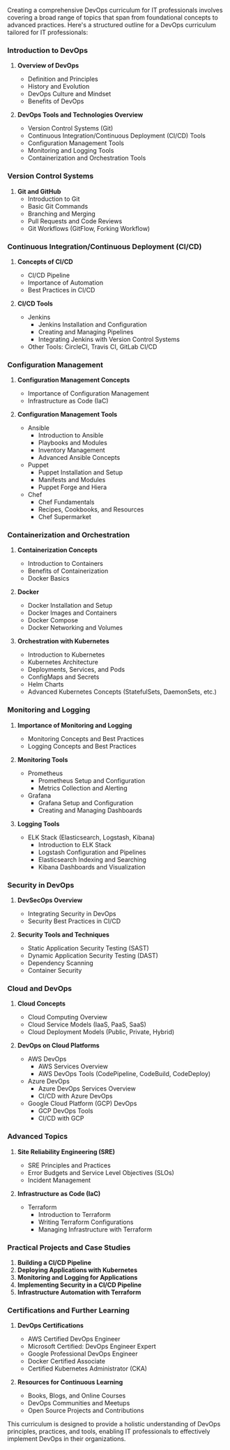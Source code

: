 Creating a comprehensive DevOps curriculum for IT professionals involves covering a broad range of topics that span from foundational concepts to advanced practices. Here's a structured outline for a DevOps curriculum tailored for IT professionals:

### **Introduction to DevOps**
1. **Overview of DevOps**
   - Definition and Principles
   - History and Evolution
   - DevOps Culture and Mindset
   - Benefits of DevOps

2. **DevOps Tools and Technologies Overview**
   - Version Control Systems (Git)
   - Continuous Integration/Continuous Deployment (CI/CD) Tools
   - Configuration Management Tools
   - Monitoring and Logging Tools
   - Containerization and Orchestration Tools

### **Version Control Systems**
1. **Git and GitHub**
   - Introduction to Git
   - Basic Git Commands
   - Branching and Merging
   - Pull Requests and Code Reviews
   - Git Workflows (GitFlow, Forking Workflow)

### **Continuous Integration/Continuous Deployment (CI/CD)**
1. **Concepts of CI/CD**
   - CI/CD Pipeline
   - Importance of Automation
   - Best Practices in CI/CD

2. **CI/CD Tools**
   - Jenkins
     - Jenkins Installation and Configuration
     - Creating and Managing Pipelines
     - Integrating Jenkins with Version Control Systems
   - Other Tools: CircleCI, Travis CI, GitLab CI/CD

### **Configuration Management**
1. **Configuration Management Concepts**
   - Importance of Configuration Management
   - Infrastructure as Code (IaC)

2. **Configuration Management Tools**
   - Ansible
     - Introduction to Ansible
     - Playbooks and Modules
     - Inventory Management
     - Advanced Ansible Concepts
   - Puppet
     - Puppet Installation and Setup
     - Manifests and Modules
     - Puppet Forge and Hiera
   - Chef
     - Chef Fundamentals
     - Recipes, Cookbooks, and Resources
     - Chef Supermarket

### **Containerization and Orchestration**
1. **Containerization Concepts**
   - Introduction to Containers
   - Benefits of Containerization
   - Docker Basics

2. **Docker**
   - Docker Installation and Setup
   - Docker Images and Containers
   - Docker Compose
   - Docker Networking and Volumes

3. **Orchestration with Kubernetes**
   - Introduction to Kubernetes
   - Kubernetes Architecture
   - Deployments, Services, and Pods
   - ConfigMaps and Secrets
   - Helm Charts
   - Advanced Kubernetes Concepts (StatefulSets, DaemonSets, etc.)

### **Monitoring and Logging**
1. **Importance of Monitoring and Logging**
   - Monitoring Concepts and Best Practices
   - Logging Concepts and Best Practices

2. **Monitoring Tools**
   - Prometheus
     - Prometheus Setup and Configuration
     - Metrics Collection and Alerting
   - Grafana
     - Grafana Setup and Configuration
     - Creating and Managing Dashboards

3. **Logging Tools**
   - ELK Stack (Elasticsearch, Logstash, Kibana)
     - Introduction to ELK Stack
     - Logstash Configuration and Pipelines
     - Elasticsearch Indexing and Searching
     - Kibana Dashboards and Visualization

### **Security in DevOps**
1. **DevSecOps Overview**
   - Integrating Security in DevOps
   - Security Best Practices in CI/CD

2. **Security Tools and Techniques**
   - Static Application Security Testing (SAST)
   - Dynamic Application Security Testing (DAST)
   - Dependency Scanning
   - Container Security

### **Cloud and DevOps**
1. **Cloud Concepts**
   - Cloud Computing Overview
   - Cloud Service Models (IaaS, PaaS, SaaS)
   - Cloud Deployment Models (Public, Private, Hybrid)

2. **DevOps on Cloud Platforms**
   - AWS DevOps
     - AWS Services Overview
     - AWS DevOps Tools (CodePipeline, CodeBuild, CodeDeploy)
   - Azure DevOps
     - Azure DevOps Services Overview
     - CI/CD with Azure DevOps
   - Google Cloud Platform (GCP) DevOps
     - GCP DevOps Tools
     - CI/CD with GCP

### **Advanced Topics**
1. **Site Reliability Engineering (SRE)**
   - SRE Principles and Practices
   - Error Budgets and Service Level Objectives (SLOs)
   - Incident Management

2. **Infrastructure as Code (IaC)**
   - Terraform
     - Introduction to Terraform
     - Writing Terraform Configurations
     - Managing Infrastructure with Terraform

### **Practical Projects and Case Studies**
1. **Building a CI/CD Pipeline**
2. **Deploying Applications with Kubernetes**
3. **Monitoring and Logging for Applications**
4. **Implementing Security in a CI/CD Pipeline**
5. **Infrastructure Automation with Terraform**

### **Certifications and Further Learning**
1. **DevOps Certifications**
   - AWS Certified DevOps Engineer
   - Microsoft Certified: DevOps Engineer Expert
   - Google Professional DevOps Engineer
   - Docker Certified Associate
   - Certified Kubernetes Administrator (CKA)

2. **Resources for Continuous Learning**
   - Books, Blogs, and Online Courses
   - DevOps Communities and Meetups
   - Open Source Projects and Contributions

This curriculum is designed to provide a holistic understanding of DevOps principles, practices, and tools, enabling IT professionals to effectively implement DevOps in their organizations.
